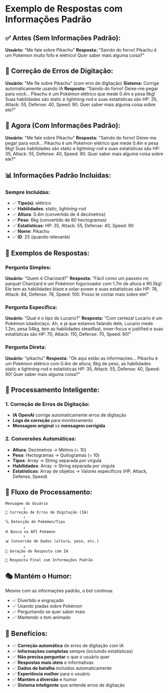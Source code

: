 # Exemplo de Respostas com Informações Padrão

## ✅ **Antes (Sem Informações Padrão):**

**Usuário:** "Me fale sobre Pikachu"
**Resposta:** "Saindo do forno! Pikachu é um Pokémon muito fofo e elétrico! Quer saber mais alguma coisa?"

## 🔧 **Correção de Erros de Digitação:**

**Usuário:** "Me fle sobre Pikachu" (com erro de digitação)
**Sistema:** Corrige automaticamente usando IA
**Resposta:** "Saindo do forno! Deixe-me pegar para você... Pikachu é um Pokémon elétrico que mede 0.4m e pesa 6kg! Suas habilidades são static e lightning-rod e suas estatísticas são HP: 35, Attack: 55, Defense: 40, Speed: 90. Quer saber mais alguma coisa sobre ele?"

## 🚀 **Agora (Com Informações Padrão):**

**Usuário:** "Me fale sobre Pikachu"
**Resposta:** "Saindo do forno! Deixe-me pegar para você... Pikachu é um Pokémon elétrico que mede 0.4m e pesa 6kg! Suas habilidades são static e lightning-rod e suas estatísticas são HP: 35, Attack: 55, Defense: 40, Speed: 90. Quer saber mais alguma coisa sobre ele?"

## 📊 **Informações Padrão Incluídas:**

### **Sempre Incluídas:**
- ✅ **Tipo(s)**: elétrico
- ✅ **Habilidades**: static, lightning-rod
- ✅ **Altura**: 0.4m (convertido de 4 decímetros)
- ✅ **Peso**: 6kg (convertido de 60 hectogramas)
- ✅ **Estatísticas**: HP: 35, Attack: 55, Defense: 40, Speed: 90
- ✅ **Nome**: Pikachu
- ✅ **ID**: 25 (quando relevante)

## 🎯 **Exemplos de Respostas:**

### **Pergunta Simples:**
**Usuário:** "Quem é Charizard?"
**Resposta:** "Fácil como um passeio no parque! Charizard é um Pokémon fogo/voador com 1.7m de altura e 90.5kg! Ele tem as habilidades blaze e solar-power e suas estatísticas são HP: 78, Attack: 84, Defense: 78, Speed: 100. Posso te contar mais sobre ele!"

### **Pergunta Específica:**
**Usuário:** "Qual é o tipo do Lucario?"
**Resposta:** "Com certeza! Lucario é um Pokémon lutador/aço. Ah, e já que estamos falando dele, Lucario mede 1.2m, pesa 54kg, tem as habilidades steadfast, inner-focus e justified e suas estatísticas são HP: 70, Attack: 110, Defense: 70, Speed: 90!"

### **Pergunta Direta:**
**Usuário:** "pikachu"
**Resposta:** "Ok aqui estão as informações... Pikachu é um Pokémon elétrico com 0.4m de altura, 6kg de peso, as habilidades static e lightning-rod e estatísticas HP: 35, Attack: 55, Defense: 40, Speed: 90! Quer saber mais alguma coisa?"

## 🔧 **Processamento Inteligente:**

### **1. Correção de Erros de Digitação:**
- **IA OpenAI** corrige automaticamente erros de digitação
- **Logs de correção** para monitoramento
- **Mensagem original** vs **mensagem corrigida**

### **2. Conversões Automáticas:**
- **Altura**: Decímetros → Metros (÷ 10)
- **Peso**: Hectogramas → Quilogramas (÷ 10)
- **Tipos**: Array → String separada por vírgula
- **Habilidades**: Array → String separada por vírgula
- **Estatísticas**: Array de objetos → Valores específicos (HP, Attack, Defense, Speed)

## 🔄 **Fluxo de Processamento:**

```
Mensagem do Usuário
        ↓
🔧 Correção de Erros de Digitação (IA)
        ↓
🔍 Detecção de Pokémon/Tipo
        ↓
🌐 Busca na API Pokémon
        ↓
📊 Conversão de Dados (altura, peso, etc.)
        ↓
🤖 Geração de Resposta com IA
        ↓
📝 Resposta Final com Informações Padrão
```

## 🎭 **Mantém o Humor:**

Mesmo com as informações padrão, o bot continua:
- ✅ Divertido e engraçado
- ✅ Usando piadas sobre Pokémon
- ✅ Perguntando se quer saber mais
- ✅ Mantendo o tom animado

## 📝 **Benefícios:**

- ✅ **Correção automática** de erros de digitação com IA
- ✅ **Informações completas** sempre (incluindo estatísticas)
- ✅ **Não precisa perguntar** o que o usuário quer
- ✅ **Respostas mais úteis** e informativas
- ✅ **Dados de batalha** incluídos automaticamente
- ✅ **Experiência melhor** para o usuário
- ✅ **Mantém a diversão** e humor
- ✅ **Sistema inteligente** que entende erros de digitação
